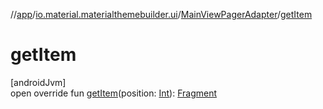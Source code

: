 //[app](../../../index.md)/[io.material.materialthemebuilder.ui](../index.md)/[MainViewPagerAdapter](index.md)/[getItem](get-item.md)

# getItem

[androidJvm]\
open override fun [getItem](get-item.md)(position: [Int](https://kotlinlang.org/api/latest/jvm/stdlib/kotlin/-int/index.html)): [Fragment](https://developer.android.com/reference/kotlin/androidx/fragment/app/Fragment.html)
